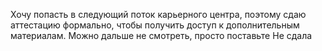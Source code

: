 Хочу попасть в следующий поток карьерного центра,
поэтому сдаю аттестацию формально, чтобы получить доступ к дополнительным материалам.
Можно дальше не смотреть, просто поставьте Не сдала
